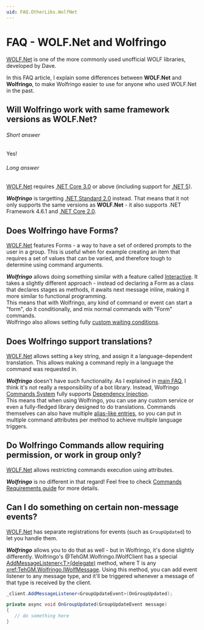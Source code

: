 ```yaml
---
uid: FAQ.OtherLibs.WolfNet
---
```


# FAQ - WOLF.Net and Wolfringo
[WOLF.Net](https://github.com/dawalters1/Wolf.Net) is one of the more commonly used unofficial WOLF libraries, developed by Dave.

In this FAQ article, I explain some differences between **WOLF.Net** and **Wolfringo**, to make Wolfringo easier to use for anyone who used WOLF.Net in the past.

## Will Wolfringo work with same framework versions as WOLF.Net?
###### Short answer
Yes!
###### Long answer
[WOLF.Net](https://github.com/dawalters1/Wolf.Net) requires [.NET Core 3.0](https://dotnet.microsoft.com/download/dotnet-core/3.0) or above (including support for [.NET 5](https://dotnet.microsoft.com/download/dotnet/5.0)).

***Wolfringo*** is targetting [.NET Standard 2.0](https://docs.microsoft.com/en-gb/dotnet/standard/net-standard) instead. That means that it not only supports the same versions as **WOLF.Net** - it also supports .NET Framework 4.6.1 and [.NET Core 2.0](https://dotnet.microsoft.com/download/dotnet-core/2.0).

## Does Wolfringo have Forms?
[WOLF.Net](https://github.com/dawalters1/Wolf.Net) features Forms - a way to have a set of ordered prompts to the user in a group. This is useful when for example creating an item that requires a set of values that can be varied, and therefore tough to determine using command arguments.

***Wolfringo*** allows doing something similar with a feature called [Interactive](xref:Guides.Features.Interactive). It takes a slightly different approach - instead od declaring a Form as a class that declares stages as methods, it awaits next message inline, making it more similar to functional programming.  
This means that with Wolfringo, any kind of command or event can start a "form", do it conditionally, and mix normal commands with "Form" commands.  
Wolfringo also allows setting fully [custom waiting conditions](xref:Guides.Features.Interactive#custom-criteria).

## Does Wolfringo support translations?
[WOLF.Net](https://github.com/dawalters1/Wolf.Net) allows setting a key string, and assign it a language-dependent translation. This allows making a command reply in a language the command was requested in.

***Wolfringo*** doesn't have such functionality. As I explained in [main FAQ](xref:FAQ), I think it's not really a responsibility of a bot library. Instead, Wolfringo [Commands System](xref:Guides.Commands.Intro) fully supports [Dependency Injection](xref:Guides.Commands.DependencyInjection).  
This means that when using Wolfringo, you can use any custom service or even a fully-fledged library designed to do translations. Commands themselves can also have multiple [alias-like entries](xref:Guides.Commands.Handlers#aliases), so you can put in multiple command attributes per method to achieve multiple language triggers.

## Do Wolfringo Commands allow requiring permission, or work in group only?
[WOLF.Net](https://github.com/dawalters1/Wolf.Net) allows restricting commands execution using attributes.

***Wolfringo*** is no different in that regard! Feel free to check [Commands Requirements guide](xref:Guides.Commands.Requirements) for more details.

## Can I do something on certain non-message events?
[WOLF.Net](https://github.com/dawalters1/Wolf.Net) has separate registrations for events (such as `GroupUpdated`) to let you handle them.

***Wolfringo*** allows you to do that as well - but in Wolfringo, it's done slightly differently. Wolfringo's @TehGM.Wolfringo.IWolfClient has a special [AddMessageListener&lt;T&gt;(delegate)](xref:TehGM.Wolfringo.WolfClientExtensions.AddMessageListener``1(TehGM.Wolfringo.IWolfClient,System.Action{``0})) method, where T is any <xref:TehGM.Wolfringo.IWolfMessage>. Using this method, you can add event listener to any message type, and it'll be triggered whenever a message of that type is received by the client.

```csharp
_client.AddMessageListener<GroupUpdateEvent>(OnGroupUpdated);

private async void OnGroupUpdated(GroupUpdateEvent message)
{
   // do something here
}
```